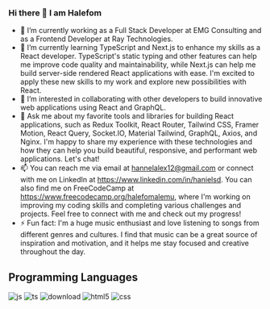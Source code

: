 ### Hi there 👋 I am Halefom

- 🔭 I’m currently working as a Full Stack Developer at EMG Consulting and as a Frontend Developer at Ray Technologies.
- 🌱 I’m currently learning TypeScript and Next.js to enhance my skills as a React developer. TypeScript's static typing and other features can help me improve code quality and maintainability, while Next.js can help me build server-side rendered React applications with ease. I'm excited to apply these new skills to my work and explore new possibilities with React.
- 👯 I’m interested in collaborating with other developers to build innovative web applications using React and GraphQL.
- 💬 Ask me about my favorite tools and libraries for building React applications, such as Redux Toolkit, React Router, Tailwind CSS, Framer Motion, React Query, Socket.IO, Material Tailwind, GraphQL, Axios, and Nginx. I'm happy to share my experience with these technologies and how they can help you build beautiful, responsive, and performant web applications. Let's chat!
- 📫 You can reach me via email at hannelalex12@gmail.com or connect with me on LinkedIn at https://www.linkedin.com/in/hanielsd. You can also find me on FreeCodeCamp at https://www.freecodecamp.org/halefomalemu, where I'm working on improving my coding skills and completing various challenges and projects. Feel free to connect with me and check out my progress!
- ⚡ Fun fact: I'm a huge music enthusiast and love listening to songs from different genres and cultures. I find that music can be a great source of inspiration and motivation, and it helps me stay focused and creative throughout the day.

## Programming Languages
![js](https://github.com/hanielsd/hanielsd/assets/47145195/eb28356c-1b2e-4217-8e98-c04cfa9be33f)  ![ts](https://github.com/hanielsd/hanielsd/assets/47145195/fec9aabe-832e-4b47-81c2-2c95f2587cb0)  ![download](https://github.com/hanielsd/hanielsd/assets/47145195/e178da23-e45c-4ad4-9d28-1cfcd2fdf2f7)  ![html5](https://github.com/hanielsd/hanielsd/assets/47145195/027fcdcd-652f-4b2a-9dd3-7ca8f6c7c7f7)  ![css](https://github.com/hanielsd/hanielsd/assets/47145195/88f3bfae-b594-4475-947d-cec10aedf266)

